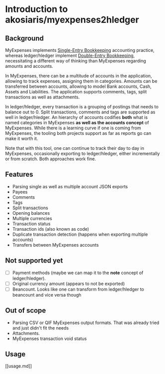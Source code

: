 # Introduction to akosiaris/myexpenses2hledger

## Background

MyExpenses implements [Single-Entry Bookkeeping](https://en.wikipedia.org/wiki/Single-entry_bookkeeping)
accounting practice, whereas ledger/hledger implement
[Double-Entry Bookkeeping](https://en.wikipedia.org/wiki/Double-entry_bookkeeping),
necessitating a different way of thinking than MyExpenses regarding amounts and accounts.

In MyExpenses, there can be a multitude of accounts in the application,
allowing to track expenses, assigning them in categories. Amounts can be
transferred between accounts, allowing to model Bank accounts, Cash, Assets and
Liabilities. The application supports comments, tags, split transactions as
well as attachments.

In ledger/hledger, every transaction is a grouping of postings that needs to
balance out to 0. Split transactions, comments and tags are supported as well
in ledger/hledger. An hierarchy of accounts codifies **both** what is named
categories in MyExpenses **as well as the accounts concept** of MyExpenses.
While there is a learning curve if one is coming from MyExpenses, the tooling
both projects support as far as reports go can make it worth it.

Note that with this tool, one can continue to track their day to day in
MyExpenses, occasionally exporting to ledger/hledger, either incrementally or
from scratch. Both approaches work fine.

## Features

* Parsing single as well as multiple account JSON exports
* Payees
* Comments
* Tags
* Split transactions
* Opening balances
* Multiple currencies
* Transaction status
* Transaction ids (also known as code)
* Duplicate transaction detection (happens when exporting multiple accounts)
* Transfers between MyExpenses accounts

## Not supported yet

* [ ] Payment methods (maybe we can map it to the **note** concept of ledger/hledger).
* [ ] Original currency amount (appears to not be exported)
* [ ] Beancount. Looks like one can transform from ledger/hledger to beancount and vice versa though

## Out of scope

* Parsing CSV or QIF MyExpenses output formats. That was already tried and just didn't fit the needs
* Attachments.
* MyExpenses transaction void status

## Usage

[[usage.md]]
